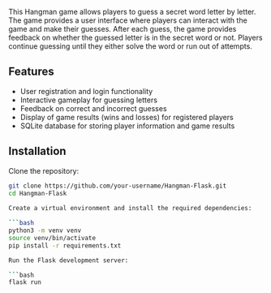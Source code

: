 This Hangman game allows players to guess a secret word letter by letter. 
The game provides a user interface where players can interact with the game and make their guesses. 
After each guess, the game provides feedback on whether the guessed letter is in the secret word or not. 
Players continue guessing until they either solve the word or run out of attempts.

## Features

- User registration and login functionality
- Interactive gameplay for guessing letters
- Feedback on correct and incorrect guesses
- Display of game results (wins and losses) for registered players
- SQLite database for storing player information and game results


## Installation

Clone the repository:

   ```bash
   git clone https://github.com/your-username/Hangman-Flask.git
   cd Hangman-Flask
    
 Create a virtual environment and install the required dependencies:
  
  ```bash   
   python3 -m venv venv
   source venv/bin/activate  
   pip install -r requirements.txt

Run the Flask development server:
 
 ```bash
   flask run

